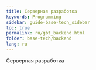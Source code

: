 ```yaml
---
title: Серверная разработка
keywords: Programming
sidebar: guide-base-tech_sidebar
toc: true
permalink: ru/gbt_backend.html
folder: base-tech/backend
lang: ru
---
```


Серверная разработка